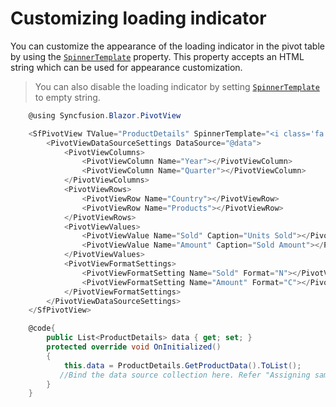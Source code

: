# Customizing loading indicator

You can customize the appearance of the loading indicator in the pivot table by using the [`SpinnerTemplate`](https://help.syncfusion.com/cr/blazor/Syncfusion.Blazor~Syncfusion.Blazor.PivotView.SfPivotView%601~SpinnerTemplate.html) property. This property accepts an HTML string which can be used for appearance customization.

> You can also disable the loading indicator by setting [`SpinnerTemplate`](https://help.syncfusion.com/cr/blazor/Syncfusion.Blazor~Syncfusion.Blazor.PivotView.SfPivotView%601~SpinnerTemplate.html) to empty string.

```csharp
    @using Syncfusion.Blazor.PivotView

    <SfPivotView TValue="ProductDetails" SpinnerTemplate="<i class='fa fa-cog fa-spin fa-3x fa-fw'></i>">
        <PivotViewDataSourceSettings DataSource="@data">
            <PivotViewColumns>
                <PivotViewColumn Name="Year"></PivotViewColumn>
                <PivotViewColumn Name="Quarter"></PivotViewColumn>
            </PivotViewColumns>
            <PivotViewRows>
                <PivotViewRow Name="Country"></PivotViewRow>
                <PivotViewRow Name="Products"></PivotViewRow>
            </PivotViewRows>
            <PivotViewValues>
                <PivotViewValue Name="Sold" Caption="Units Sold"></PivotViewValue>
                <PivotViewValue Name="Amount" Caption="Sold Amount"></PivotViewValue>
            </PivotViewValues>
            <PivotViewFormatSettings>
                <PivotViewFormatSetting Name="Sold" Format="N"></PivotViewFormatSetting>
                <PivotViewFormatSetting Name="Amount" Format="C"></PivotViewFormatSetting>
            </PivotViewFormatSettings>
        </PivotViewDataSourceSettings>
    </SfPivotView>

    @code{
        public List<ProductDetails> data { get; set; }
        protected override void OnInitialized()
        {
            this.data = ProductDetails.GetProductData().ToList();
           //Bind the data source collection here. Refer "Assigning sample data to the pivot table" section in getting started for more details.
        }
    }

```